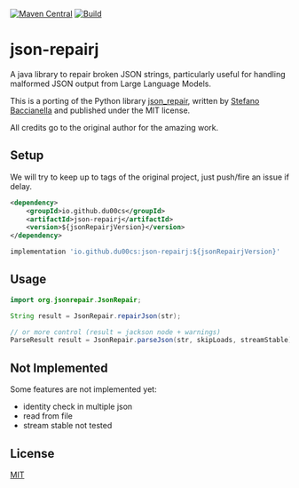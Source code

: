 [![Maven Central](https://img.shields.io/maven-central/v/io.github.du00cs/json-repairj.svg?label=Maven%20Central)](https://search.maven.org/search?q=g:%22io.github.du00cs%22%20AND%20a:%22json-repairj%22)
[![Build](https://github.com/du00cs/json-repairj/actions/workflows/test.yml/badge.svg)](https://github.com/du00cs/json-repairj/actions/workflows/test.yml)

# json-repairj

A java library to repair broken JSON strings, particularly useful for handling malformed JSON output from Large Language Models.

This is a porting of the Python library [json_repair](https://github.com/mangiucugna/json_repair), written by [Stefano Baccianella](https://github.com/mangiucugna) and published under the MIT license.

All credits go to the original author for the amazing work.

## Setup

We will try to keep up to tags of the original project, just push/fire an issue if delay.

```xml
<dependency>
    <groupId>io.github.du00cs</groupId>
    <artifactId>json-repairj</artifactId>
    <version>${jsonRepairjVersion}</version>
</dependency>
```

```groovy
implementation 'io.github.du00cs:json-repairj:${jsonRepairjVersion}'
```

## Usage

```java
import org.jsonrepair.JsonRepair;

String result = JsonRepair.repairJson(str);

// or more control (result = jackson node + warnings)
ParseResult result = JsonRepair.parseJson(str, skipLoads, streamStable);
```

## Not Implemented

Some features are not implemented yet:
- identity check in multiple json
- read from file
- stream stable not tested

## License

[MIT](/LICENSE.md)